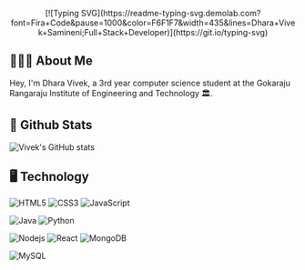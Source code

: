 <p align = "center">
 [![Typing SVG](https://readme-typing-svg.demolab.com?font=Fira+Code&pause=1000&color=F6F1F7&width=435&lines=Dhara+Vivek+Samineni;Full+Stack+Developer)](https://git.io/typing-svg)
</p>

## 🧑🏽‍💻 About Me
Hey, I'm Dhara Vivek, a 3rd year computer science student at the Gokaraju Rangaraju Institute of Engineering and Technology 🏛️.

## 🚀 Github Stats

![Vivek's GitHub stats](https://github-readme-stats-sigma-five.vercel.app/api?username=dharavivek&count_private=true&show_icons=true&theme=radical&bg_color=#FFFFFF)

 ## 🖥  Technology 

 ![HTML5](https://img.shields.io/badge/-HTML5-E34F26?style=flat-square&logo=html5&logoColor=white)
![CSS3](https://img.shields.io/badge/-CSS3-1572B6?style=flat-square&logo=css3)
![JavaScript](https://img.shields.io/badge/-JavaScript-black?style=flat-square&logo=javascript)

![Java](https://img.shields.io/badge/-java-E34A86?style=flat-square&logo=java)
![Python](https://img.shields.io/badge/-Python-black?style=flat-square&logo=Python)

![Nodejs](https://img.shields.io/badge/-Nodejs-black?style=flat-square&logo=Node.js)
![React](https://img.shields.io/badge/-React-black?style=flat-square&logo=react)
![MongoDB](https://img.shields.io/badge/-MongoDB-black?style=flat-square&logo=mongodb)

![MySQL](https://img.shields.io/badge/-MySQL-black?style=flat-square&logo=mysql)
